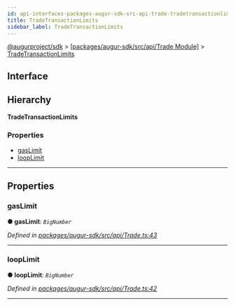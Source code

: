 ```yaml
---
id: api-interfaces-packages-augur-sdk-src-api-trade-tradetransactionlimits
title: TradeTransactionLimits
sidebar_label: TradeTransactionLimits
---
```


[@augurproject/sdk](api-readme.md) > [[packages/augur-sdk/src/api/Trade Module]](api-modules-packages-augur-sdk-src-api-trade-module.md) > [TradeTransactionLimits](api-interfaces-packages-augur-sdk-src-api-trade-tradetransactionlimits.md)

## Interface

## Hierarchy

**TradeTransactionLimits**

### Properties

* [gasLimit](api-interfaces-packages-augur-sdk-src-api-trade-tradetransactionlimits.md#gaslimit)
* [loopLimit](api-interfaces-packages-augur-sdk-src-api-trade-tradetransactionlimits.md#looplimit)

---

## Properties

<a id="gaslimit"></a>

###  gasLimit

**● gasLimit**: *`BigNumber`*

*Defined in [packages/augur-sdk/src/api/Trade.ts:43](https://github.com/AugurProject/augur/blob/bae2172ca0/packages/augur-sdk/src/api/Trade.ts#L43)*

___
<a id="looplimit"></a>

###  loopLimit

**● loopLimit**: *`BigNumber`*

*Defined in [packages/augur-sdk/src/api/Trade.ts:42](https://github.com/AugurProject/augur/blob/bae2172ca0/packages/augur-sdk/src/api/Trade.ts#L42)*

___

